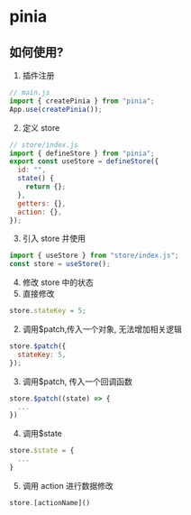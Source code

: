 # pinia

## 如何使用?

1. 插件注册

```js
// main.js
import { createPinia } from "pinia";
App.use(createPinia());
```

2. 定义 store

```js
// store/index.js
import { defineStore } from "pinia";
export const useStore = defineStore({
  id: "",
  state() {
    return {};
  },
  getters: {},
  action: {},
});
```

3. 引入 store 并使用

```js
import { useStore } from "store/index.js";
const store = useStore();
```

4. 修改 store 中的状态
1. 直接修改

```js
store.stateKey = 5;
```

2. 调用$patch,传入一个对象, 无法增加相关逻辑

```js
store.$patch({
  stateKey: 5,
});
```

3. 调用$patch, 传入一个回调函数

```js
store.$patch((state) => {
  ...
})
```

4. 调用$state

```js
store.$state = {
  ...
}
```

5. 调用 action 进行数据修改

```js
store.[actionName]()
```
